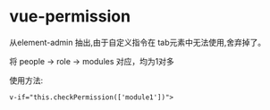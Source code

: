 # vue-permission

从element-admin 抽出,由于自定义指令在 tab元素中无法使用,舍弃掉了。

将 people  ->  role  ->  modules 对应，均为1对多 

使用方法:
```
v-if="this.checkPermission(['module1'])">
```


